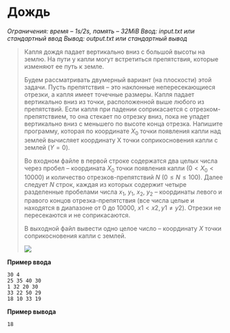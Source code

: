 # Дождь

*Ограничения: время – 1s/2s, память – 32MiB Ввод: input.txt или стандартный ввод Вывод: output.txt или стандартный вывод*

> Капля дождя падает вертикально вниз с большой высоты на землю. На пути у капли могут встретиться препятствия, которые изменяют ее путь к земле.
>
> Будем рассматривать двумерный вариант (на плоскости) этой задачи. Пусть препятствия – это наклонные непересекающиеся отрезки, а капля имеет точечные размеры. Капля падает вертикально вниз из точки, расположенной выше любого из препятствий. Если капля при падении соприкасается с отрезком-препятствием, то она стекает по отрезку вниз, пока не упадет вертикально вниз с меньшего по высоте конца отрезка. Напишите программу, которая по координате $X_0$ точки появления капли над землей вычисляет координату X точки соприкосновения капли с землей $(Y = 0)$.
>
> Во входном файле в первой строке содержатся два целых числа через пробел – координата $X_0$ точки появления капли $(0 < X_0 < 10000)$ и количество отрезков-препятствий $N$ $(0 ≤ N ≤ 100)$. Далее следует $N$ строк, каждая из которых содержит четыре разделенные пробелами числа $x_1$, $y_1$, $x_2$, $y_2$ – координаты левого и правого концов отрезка-препятствия (все числа целые и находятся в диапазоне от 0 до 10000, $x1 < x2, y1 ≠ y2$). Отрезки не пересекаются и не соприкасаются.
>
> В выходной файл вывести одно целое число – координату $X$ точки соприкосновения капли с землей.
>
> ![](https://ipc.susu.ru/7824.gif)

**Пример ввода**
```
30 4
25 35 40 30
1 32 20 30
33 22 50 29
18 10 33 19
```
**Пример вывода**
```
18
```
